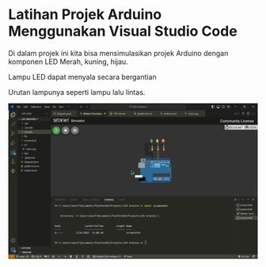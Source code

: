 # Latihan Projek Arduino Menggunakan Visual Studio Code

Di dalam projek ini kita bisa mensimulasikan projek Arduino dengan komponen LED Merah, kuning, hijau.

Lampu LED dapat menyala secara bergantian

Urutan lampunya seperti lampu lalu lintas.

![Screen Shot Projek LED](https://github.com/KanzzX/LED-Arduino-1/blob/main/screenshot/image.png?raw=true)